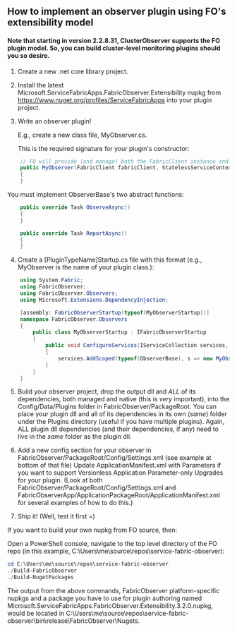 ## How to implement an observer plugin using FO's extensibility model

#### Note that starting in version 2.2.8.31, ClusterObserver supports the FO plugin model. So, you can build cluster-level monitoring plugins should you so desire.

1. Create a new .net core library project.

2. Install the latest Microsoft.ServiceFabricApps.FabricObserver.Extensibility nupkg from https://www.nuget.org/profiles/ServiceFabricApps into your plugin project.

3. Write an observer plugin!

    E.g., create a new class file, MyObserver.cs.

    This is the required signature for your plugin's constructor: 

```C#
    // FO will provide (and manage) both the FabricClient instance and StatelessServiceContext instance during startup.
    public MyObserver(FabricClient fabricClient, StatelessServiceContext context) : base(fabricClient, context)
    {
    }
```

You must implement ObserverBase's two abstract functions: 

```C#
    public override Task ObserveAsync()
    {
    }

    public override Task ReportAsync()
    {
    }
```

4. Create a [PluginTypeName]Startup.cs file with this format (e.g., MyObserver is the name of your plugin class.):
    
```C#
    using System.Fabric;
    using FabricObserver;
    using FabricObserver.Observers;
    using Microsoft.Extensions.DependencyInjection;

    [assembly: FabricObserverStartup(typeof(MyObserverStartup))]
    namespace FabricObserver.Observers
    {
        public class MyObserverStartup : IFabricObserverStartup
        {
            public void ConfigureServices(IServiceCollection services, FabricClient fabricClient, StatelessServiceContext context)
            {
                services.AddScoped(typeof(ObserverBase), s => new MyObserver(fabricClient, context));
            }
        }
    }
```

5. Build your observer project, drop the output dll and *ALL* of its dependencies, both managed and native (this is *very* important), into the Config/Data/Plugins folder in FabricObserver/PackageRoot. 
   You can place your plugin dll and all of its dependencies in its own (*same*) folder under the Plugins directory (useful if you have multiple plugins). 
   Again, ALL plugin dll dependencies (and their dependencies, if any) need to live in the *same* folder as the plugin dll.

6. Add a new config section for your observer in FabricObserver/PackageRoot/Config/Settings.xml (see example at bottom of that file)
   Update ApplicationManifest.xml with Parameters if you want to support Versionless Application Parameter-only Upgrades for your plugin.
   (Look at both FabricObserver/PackageRoot/Config/Settings.xml and FabricObserverApp/ApplicationPackageRoot/ApplicationManifest.xml for several examples of how to do this.)

7. Ship it! (Well, test it first =)


If you want to build your own nupkg from FO source, then:

Open a PowerShell console, navigate to the top level directory of the FO repo (in this example, C:\Users\me\source\repos\service-fabric-observer):

```PowerShell
cd C:\Users\me\source\repos\service-fabric-observer
./Build-FabricObserver
./Build-NugetPackages
```
The output from the above commands, FabricObserver platform-specific nupkgs and a package you have to use for plugin authoring named Microsoft.ServiceFabricApps.FabricObserver.Extensibility.3.2.0.nupkg, would be located in 
C:\Users\me\source\repos\service-fabric-observer\bin\release\FabricObserver\Nugets.